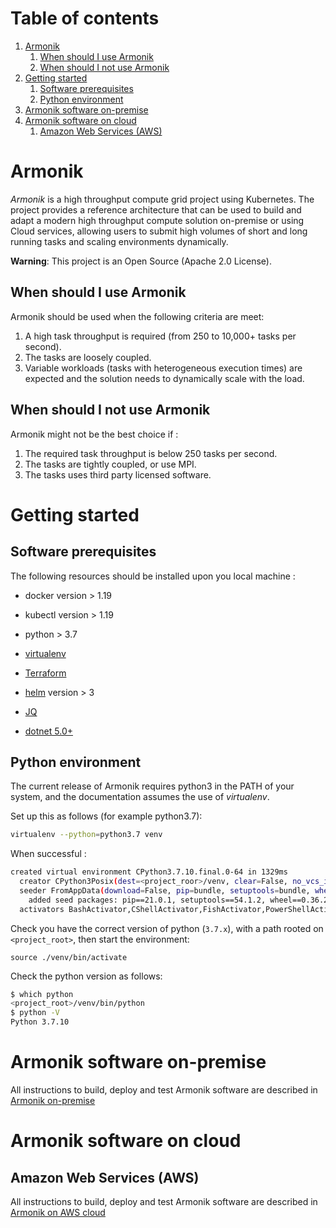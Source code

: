 # Table of contents
1. [Armonik](#armonik)
   1. [When should I use Armonik](#when-should-i-use-armonik)
   2. [When should I not use Armonik](#when-should-i-not-use-armonik)
2. [Getting started](#getteing-started)
   1. [Software prerequisites](#software-prerequisites)
   2. [Python environment](#python-environment)
3. [Armonik software on-premise](#armonik-software-on-premise)
4. [Armonik software on cloud](#armonik-software-on-cloud)
   1. [Amazon Web Services (AWS)](#amazon-web-services)

# Armonik <a name="Armonik"></a>
<em>Armonik</em> is a high throughput compute grid project using Kubernetes. 
The project provides a reference architecture that can be used to build and adapt a modern high throughput compute
solution on-premise or using Cloud services, allowing users to submit high volumes of short and long running tasks
and scaling environments dynamically.

**Warning**: This project is an Open Source (Apache 2.0 License).

## When should I use Armonik <a name="when-should-i-use-armonik"></a>
Armonik should be used when the following criteria are meet:
1. A high task throughput is required (from 250 to 10,000+ tasks per second).
2. The tasks are loosely coupled.
3. Variable workloads (tasks with heterogeneous execution times) are expected and the solution needs to 
   dynamically scale with the load.

## When should I not use Armonik <a name="when-should-i-not-use-armonik"></a>
Armonik might not be the best choice if :
1. The required task throughput is below 250 tasks per second.
2. The tasks are tightly coupled, or use MPI.
3. The tasks uses third party licensed software.

# Getting started <a name="getting-started"></a>
## Software prerequisites <a name="software-prerequisites"></a>
The following resources should be installed upon you local machine :

* docker version > 1.19

* kubectl version > 1.19

* python > 3.7

* [virtualenv](https://pypi.org/project/virtualenv/)

* [Terraform](https://learn.hashicorp.com/tutorials/terraform/install-cli)

* [helm](https://helm.sh/docs/intro/install/) version > 3

* [JQ](https://stedolan.github.io/jq/)

* [dotnet 5.0+](https://docs.microsoft.com/en-us/dotnet/core/install/)

## Python environment <a name="python-environment"></a>
The current release of Armonik requires python3 in the PATH of your system, and the documentation assumes the use of *virtualenv*. 

Set up this as follows (for example python3.7):
```bash
virtualenv --python=python3.7 venv
```

When successful :
```bash
created virtual environment CPython3.7.10.final.0-64 in 1329ms
  creator CPython3Posix(dest=<project_roor>/venv, clear=False, no_vcs_ignore=False, global=False)
  seeder FromAppData(download=False, pip=bundle, setuptools=bundle, wheel=bundle, via=copy, app_data_dir=/Users/user/Library/Application Support/virtualenv)
    added seed packages: pip==21.0.1, setuptools==54.1.2, wheel==0.36.2
  activators BashActivator,CShellActivator,FishActivator,PowerShellActivator,PythonActivator,XonshActivator
```

Check you have the correct version of python (`3.7.x`), with a path rooted on `<project_root>`, 
then start the environment:
```
source ./venv/bin/activate
```

Check the python version as follows:
```bash
$ which python
<project_root>/venv/bin/python
$ python -V
Python 3.7.10
```

# Armonik software on-premise <a name="armonik-software-on-premise"></a>
All instructions to build, deploy and test Armonik software are described in [Armonik on-premise](./README.ON-PREMISE.md)

# Armonik software on cloud <a name="armonik-software-on-cloud"></a>
## Amazon Web Services (AWS) <a name="amazon-web-services"></a>
All instructions to build, deploy and test Armonik software are described in [Armonik on AWS cloud](./README.ON-AWS-CLOUD.md)